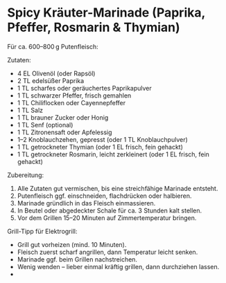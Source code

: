 # Spicy Kräuter-Marinade (Paprika, Pfeffer, Rosmarin & Thymian)

Für ca. 600–800 g Putenfleisch:

Zutaten:
- 4 EL Olivenöl (oder Rapsöl)  
- 2 TL edelsüßer Paprika  
- 1 TL scharfes oder geräuchertes Paprikapulver  
- 1 TL schwarzer Pfeffer, frisch gemahlen  
- 1 TL Chiliflocken oder Cayennepfeffer  
- 1 TL Salz  
- 1 TL brauner Zucker oder Honig  
- 1 TL Senf (optional)  
- 1 TL Zitronensaft oder Apfelessig  
- 1–2 Knoblauchzehen, gepresst (oder 1 TL Knoblauchpulver)  
- 1 TL getrockneter Thymian (oder 1 EL frisch, fein gehackt)  
- 1 TL getrockneter Rosmarin, leicht zerkleinert (oder 1 EL frisch, fein gehackt)

Zubereitung:
1. Alle Zutaten gut vermischen, bis eine streichfähige Marinade entsteht.
2. Putenfleisch ggf. einschneiden, flachdrücken oder halbieren.
3. Marinade gründlich in das Fleisch einmassieren.
4. In Beutel oder abgedeckter Schale für ca. 3 Stunden kalt stellen.
5. Vor dem Grillen 15–20 Minuten auf Zimmertemperatur bringen.

Grill-Tipp für Elektrogrill:
- Grill gut vorheizen (mind. 10 Minuten).
- Fleisch zuerst scharf angrillen, dann Temperatur leicht senken.
- Marinade ggf. beim Grillen nachstreichen.
- Wenig wenden – lieber einmal kräftig grillen, dann durchziehen lassen.
- 
